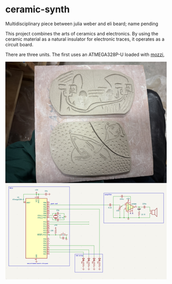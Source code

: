 # ceramic-synth
Multidisciplinary piece between julia weber and eli beard; name pending

This project combines the arts of ceramics and electronics. By using the ceramic material as a natural insulator for electronic traces, it operates as a circuit board.

There are three units. The first uses an ATMEGA328P-U loaded with [mozzi](https://sensorium.github.io/Mozzi/examples/), 

![photo of clay form](https://github.com/ElijahBeard/ceramic-synth/blob/main/media/IMG_2077-compressed.jpg?raw=true)
![kicad schematic](https://github.com/ElijahBeard/ceramic-synth/blob/main/media/schematic.png?raw=true)